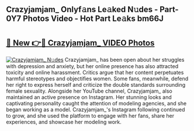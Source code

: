 ## Crazyjamjam_ Onlyf𝚊ns Le𝚊ked N𝚞des - Part-0Y7 Photos Video - Hot Part Le𝚊ks bm66J

# <h2><a href="http://ab85851.deff.icu/?id=Crazyjamjam_">🔗 New 👉🔴 Crazyjamjam_ VIDEO Photos</a></h2>

[![Crazyjamjam_ N𝚞des](https://i.imgur.com/rIISA9y.gif)](http://ab85851.deff.icu/?id=Crazyjamjam_)
Crazyjamjam_ has been open about her struggles with depression and anxiety, but her online presence has also attracted toxicity and online harassment. Critics argue that her content perpetuates harmful stereotypes and objectifies women. Some fans, meanwhile, defend her right to express herself and criticize the double standards surrounding female sexuality. Alongside her YouTube channel, Crazyjamjam_ also maintained an active presence on Instagram. Her stunning looks and captivating personality caught the attention of modeling agencies, and she began working as a model. Crazyjamjam_'s Instagram following continued to grow, and she used the platform to engage with her fans, share her experiences, and showcase her modeling work.
